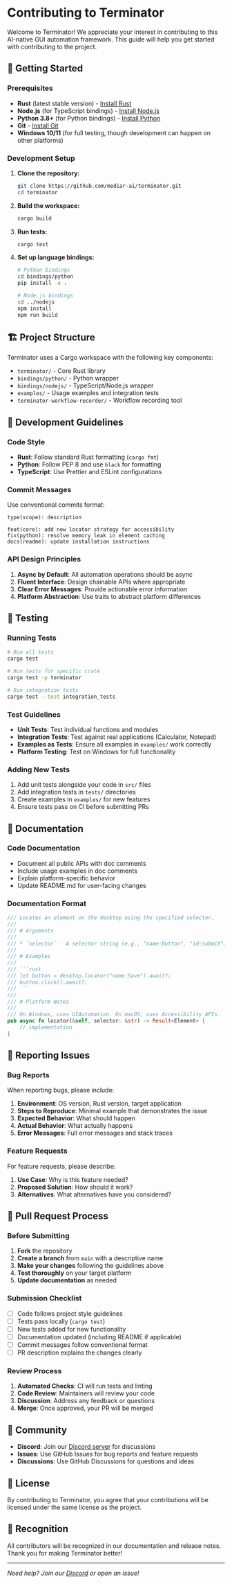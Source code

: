 # Contributing to Terminator

Welcome to Terminator! We appreciate your interest in contributing to this AI-native GUI automation framework. This guide will help you get started with contributing to the project.

## 🚀 Getting Started

### Prerequisites

- **Rust** (latest stable version) - [Install Rust](https://rustup.rs/)
- **Node.js** (for TypeScript bindings) - [Install Node.js](https://nodejs.org/)
- **Python 3.8+** (for Python bindings) - [Install Python](https://python.org/)
- **Git** - [Install Git](https://git-scm.com/)
- **Windows 10/11** (for full testing, though development can happen on other platforms)

### Development Setup

1. **Clone the repository:**
   ```bash
   git clone https://github.com/mediar-ai/terminator.git
   cd terminator
   ```

2. **Build the workspace:**
   ```bash
   cargo build
   ```

3. **Run tests:**
   ```bash
   cargo test
   ```

4. **Set up language bindings:**
   ```bash
   # Python bindings
   cd bindings/python
   pip install -e .
   
   # Node.js bindings
   cd ../nodejs
   npm install
   npm run build
   ```

## 🏗️ Project Structure

Terminator uses a Cargo workspace with the following key components:

- `terminator/` - Core Rust library
- `bindings/python/` - Python wrapper
- `bindings/nodejs/` - TypeScript/Node.js wrapper
- `examples/` - Usage examples and integration tests
- `terminator-workflow-recorder/` - Workflow recording tool

## 🔧 Development Guidelines

### Code Style

- **Rust**: Follow standard Rust formatting (`cargo fmt`)
- **Python**: Follow PEP 8 and use `black` for formatting
- **TypeScript**: Use Prettier and ESLint configurations

### Commit Messages

Use conventional commits format:
```
type(scope): description

feat(core): add new locator strategy for accessibility
fix(python): resolve memory leak in element caching
docs(readme): update installation instructions
```

### API Design Principles

1. **Async by Default**: All automation operations should be async
2. **Fluent Interface**: Design chainable APIs where appropriate
3. **Clear Error Messages**: Provide actionable error information
4. **Platform Abstraction**: Use traits to abstract platform differences

## 🧪 Testing

### Running Tests

```bash
# Run all tests
cargo test

# Run tests for specific crate
cargo test -p terminator

# Run integration tests
cargo test --test integration_tests
```

### Test Guidelines

- **Unit Tests**: Test individual functions and modules
- **Integration Tests**: Test against real applications (Calculator, Notepad)
- **Examples as Tests**: Ensure all examples in `examples/` work correctly
- **Platform Testing**: Test on Windows for full functionality

### Adding New Tests

1. Add unit tests alongside your code in `src/` files
2. Add integration tests in `tests/` directories
3. Create examples in `examples/` for new features
4. Ensure tests pass on CI before submitting PRs

## 📝 Documentation

### Code Documentation

- Document all public APIs with doc comments
- Include usage examples in doc comments
- Explain platform-specific behavior
- Update README.md for user-facing changes

### Documentation Format

```rust
/// Locates an element on the desktop using the specified selector.
/// 
/// # Arguments
/// 
/// * `selector` - A selector string (e.g., "name:Button", "id:submit")
/// 
/// # Examples
/// 
/// ```rust
/// let button = desktop.locator("name:Save").await?;
/// button.click().await?;
/// ```
/// 
/// # Platform Notes
/// 
/// On Windows, uses UIAutomation. On macOS, uses Accessibility APIs.
pub async fn locator(&self, selector: &str) -> Result<Element> {
    // implementation
}
```

## 🐛 Reporting Issues

### Bug Reports

When reporting bugs, please include:

1. **Environment**: OS version, Rust version, target application
2. **Steps to Reproduce**: Minimal example that demonstrates the issue
3. **Expected Behavior**: What should happen
4. **Actual Behavior**: What actually happens
5. **Error Messages**: Full error messages and stack traces

### Feature Requests

For feature requests, please describe:

1. **Use Case**: Why is this feature needed?
2. **Proposed Solution**: How should it work?
3. **Alternatives**: What alternatives have you considered?

## 🔄 Pull Request Process

### Before Submitting

1. **Fork** the repository
2. **Create a branch** from `main` with a descriptive name
3. **Make your changes** following the guidelines above
4. **Test thoroughly** on your target platform
5. **Update documentation** as needed

### Submission Checklist

- [ ] Code follows project style guidelines
- [ ] Tests pass locally (`cargo test`)
- [ ] New tests added for new functionality
- [ ] Documentation updated (including README if applicable)
- [ ] Commit messages follow conventional format
- [ ] PR description explains the changes clearly

### Review Process

1. **Automated Checks**: CI will run tests and linting
2. **Code Review**: Maintainers will review your code
3. **Discussion**: Address any feedback or questions
4. **Merge**: Once approved, your PR will be merged

## 🤝 Community

- **Discord**: Join our [Discord server](https://discord.gg/dU9EBuw7Uq) for discussions
- **Issues**: Use GitHub Issues for bug reports and feature requests
- **Discussions**: Use GitHub Discussions for questions and ideas

## 📄 License

By contributing to Terminator, you agree that your contributions will be licensed under the same license as the project.

## 🙏 Recognition

All contributors will be recognized in our documentation and release notes. Thank you for making Terminator better!

---

*Need help? Join our [Discord](https://discord.gg/dU9EBuw7Uq) or open an issue!*


